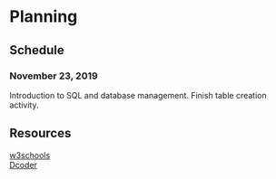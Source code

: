 # Planning

## Schedule

### November 23, 2019

Introduction to SQL and database management. Finish table creation activity.

## Resources

[w3schools](https://www.w3schools.com/)<br>
[Dcoder](https://dcoder.tech/)<br>
